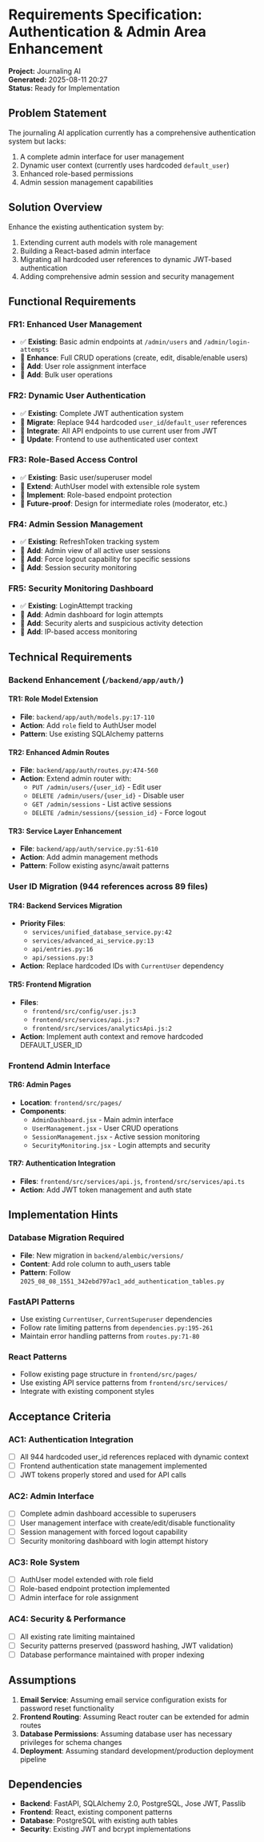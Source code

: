 # Requirements Specification: Authentication & Admin Area Enhancement

**Project:** Journaling AI  
**Generated:** 2025-08-11 20:27  
**Status:** Ready for Implementation

## Problem Statement

The journaling AI application currently has a comprehensive authentication system but lacks:
1. A complete admin interface for user management
2. Dynamic user context (currently uses hardcoded `default_user`)
3. Enhanced role-based permissions
4. Admin session management capabilities

## Solution Overview

Enhance the existing authentication system by:
1. Extending current auth models with role management
2. Building a React-based admin interface
3. Migrating all hardcoded user references to dynamic JWT-based authentication
4. Adding comprehensive admin session and security management

## Functional Requirements

### FR1: Enhanced User Management
- ✅ **Existing**: Basic admin endpoints at `/admin/users` and `/admin/login-attempts`
- 🔧 **Enhance**: Full CRUD operations (create, edit, disable/enable users)
- 🔧 **Add**: User role assignment interface
- 🔧 **Add**: Bulk user operations

### FR2: Dynamic User Authentication
- ✅ **Existing**: Complete JWT authentication system
- 🔧 **Migrate**: Replace 944 hardcoded `user_id`/`default_user` references
- 🔧 **Integrate**: All API endpoints to use current user from JWT
- 🔧 **Update**: Frontend to use authenticated user context

### FR3: Role-Based Access Control
- ✅ **Existing**: Basic user/superuser model
- 🔧 **Extend**: AuthUser model with extensible role system
- 🔧 **Implement**: Role-based endpoint protection
- 🔧 **Future-proof**: Design for intermediate roles (moderator, etc.)

### FR4: Admin Session Management
- ✅ **Existing**: RefreshToken tracking system
- 🔧 **Add**: Admin view of all active user sessions
- 🔧 **Add**: Force logout capability for specific sessions
- 🔧 **Add**: Session security monitoring

### FR5: Security Monitoring Dashboard
- ✅ **Existing**: LoginAttempt tracking
- 🔧 **Add**: Admin dashboard for login attempts
- 🔧 **Add**: Security alerts and suspicious activity detection
- 🔧 **Add**: IP-based access monitoring

## Technical Requirements

### Backend Enhancement (`/backend/app/auth/`)

#### TR1: Role Model Extension
- **File**: `backend/app/auth/models.py:17-110`
- **Action**: Add `role` field to AuthUser model
- **Pattern**: Use existing SQLAlchemy patterns

#### TR2: Enhanced Admin Routes
- **File**: `backend/app/auth/routes.py:474-560`
- **Action**: Extend admin router with:
  - `PUT /admin/users/{user_id}` - Edit user
  - `DELETE /admin/users/{user_id}` - Disable user
  - `GET /admin/sessions` - List active sessions
  - `DELETE /admin/sessions/{session_id}` - Force logout

#### TR3: Service Layer Enhancement
- **File**: `backend/app/auth/service.py:51-610`
- **Action**: Add admin management methods
- **Pattern**: Follow existing async/await patterns

### User ID Migration (944 references across 89 files)

#### TR4: Backend Services Migration
- **Priority Files**:
  - `services/unified_database_service.py:42`
  - `services/advanced_ai_service.py:13`
  - `api/entries.py:16`
  - `api/sessions.py:3`
- **Action**: Replace hardcoded IDs with `CurrentUser` dependency

#### TR5: Frontend Migration
- **Files**: 
  - `frontend/src/config/user.js:3`
  - `frontend/src/services/api.js:7`
  - `frontend/src/services/analyticsApi.js:2`
- **Action**: Implement auth context and remove hardcoded DEFAULT_USER_ID

### Frontend Admin Interface

#### TR6: Admin Pages
- **Location**: `frontend/src/pages/`
- **Components**:
  - `AdminDashboard.jsx` - Main admin interface
  - `UserManagement.jsx` - User CRUD operations
  - `SessionManagement.jsx` - Active session monitoring
  - `SecurityMonitoring.jsx` - Login attempts and security

#### TR7: Authentication Integration
- **Files**: `frontend/src/services/api.js`, `frontend/src/services/api.ts`
- **Action**: Add JWT token management and auth state

## Implementation Hints

### Database Migration Required
- **File**: New migration in `backend/alembic/versions/`
- **Content**: Add role column to auth_users table
- **Pattern**: Follow `2025_08_08_1551_342ebd797ac1_add_authentication_tables.py`

### FastAPI Patterns
- Use existing `CurrentUser`, `CurrentSuperuser` dependencies
- Follow rate limiting patterns from `dependencies.py:195-261`
- Maintain error handling patterns from `routes.py:71-80`

### React Patterns
- Follow existing page structure in `frontend/src/pages/`
- Use existing API service patterns from `frontend/src/services/`
- Integrate with existing component styles

## Acceptance Criteria

### AC1: Authentication Integration
- [ ] All 944 hardcoded user_id references replaced with dynamic context
- [ ] Frontend authentication state management implemented
- [ ] JWT tokens properly stored and used for API calls

### AC2: Admin Interface
- [ ] Complete admin dashboard accessible to superusers
- [ ] User management interface with create/edit/disable functionality
- [ ] Session management with forced logout capability
- [ ] Security monitoring dashboard with login attempt history

### AC3: Role System
- [ ] AuthUser model extended with role field
- [ ] Role-based endpoint protection implemented
- [ ] Admin interface for role assignment

### AC4: Security & Performance
- [ ] All existing rate limiting maintained
- [ ] Security patterns preserved (password hashing, JWT validation)
- [ ] Database performance maintained with proper indexing

## Assumptions

1. **Email Service**: Assuming email service configuration exists for password reset functionality
2. **Frontend Routing**: Assuming React router can be extended for admin routes
3. **Database Permissions**: Assuming database user has necessary privileges for schema changes
4. **Deployment**: Assuming standard development/production deployment pipeline

## Dependencies

- **Backend**: FastAPI, SQLAlchemy 2.0, PostgreSQL, Jose JWT, Passlib
- **Frontend**: React, existing component patterns
- **Database**: PostgreSQL with existing auth tables
- **Security**: Existing JWT and bcrypt implementations